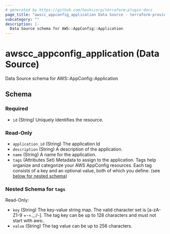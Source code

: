 ```yaml
---
# generated by https://github.com/hashicorp/terraform-plugin-docs
page_title: "awscc_appconfig_application Data Source - terraform-provider-awscc"
subcategory: ""
description: |-
  Data Source schema for AWS::AppConfig::Application
---
```


# awscc_appconfig_application (Data Source)

Data Source schema for AWS::AppConfig::Application



<!-- schema generated by tfplugindocs -->
## Schema

### Required

- `id` (String) Uniquely identifies the resource.

### Read-Only

- `application_id` (String) The application Id
- `description` (String) A description of the application.
- `name` (String) A name for the application.
- `tags` (Attributes Set) Metadata to assign to the application. Tags help organize and categorize your AWS AppConfig resources. Each tag consists of a key and an optional value, both of which you define. (see [below for nested schema](#nestedatt--tags))

<a id="nestedatt--tags"></a>
### Nested Schema for `tags`

Read-Only:

- `key` (String) The key-value string map. The valid character set is [a-zA-Z1-9 +-=._:/-]. The tag key can be up to 128 characters and must not start with aws:.
- `value` (String) The tag value can be up to 256 characters.
